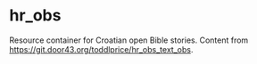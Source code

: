 # hr_obs

Resource container for Croatian open Bible stories. Content from https://git.door43.org/toddlprice/hr_obs_text_obs.